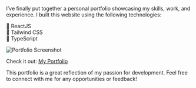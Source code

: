 I’ve finally put together a personal portfolio showcasing my skills, work, and experience. I built this website using the following technologies:

🔹 ReactJS  
🔹 Tailwind CSS  
🔹 TypeScript  

![Portfolio Screenshot](https://media.licdn.com/dms/image/v2/D5622AQHOmMJvvh4s2Q/feedshare-shrink_800/B56ZVGi6YlGQAo-/0/1740645312767?e=1743638400&v=beta&t=32OvAdyUnFZF_s-ddpcDB3DafPgoKjffkWADW4IhVxA)

Check it out: [My Portfolio](https://devxtushar.vercel.app/)

This portfolio is a great reflection of my passion for development. Feel free to connect with me for any opportunities or feedback!

